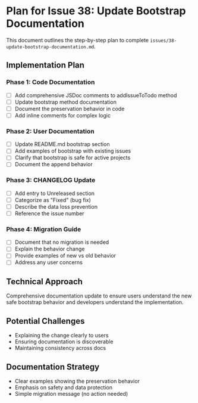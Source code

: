 # Plan for Issue 38: Update Bootstrap Documentation

This document outlines the step-by-step plan to complete `issues/38-update-bootstrap-documentation.md`.

## Implementation Plan

### Phase 1: Code Documentation
- [ ] Add comprehensive JSDoc comments to addIssueToTodo method
- [ ] Update bootstrap method documentation
- [ ] Document the preservation behavior in code
- [ ] Add inline comments for complex logic

### Phase 2: User Documentation
- [ ] Update README.md bootstrap section
- [ ] Add examples of bootstrap with existing issues
- [ ] Clarify that bootstrap is safe for active projects
- [ ] Document the append behavior

### Phase 3: CHANGELOG Update
- [ ] Add entry to Unreleased section
- [ ] Categorize as "Fixed" (bug fix)
- [ ] Describe the data loss prevention
- [ ] Reference the issue number

### Phase 4: Migration Guide
- [ ] Document that no migration is needed
- [ ] Explain the behavior change
- [ ] Provide examples of new vs old behavior
- [ ] Address any user concerns

## Technical Approach
Comprehensive documentation update to ensure users understand the new safe bootstrap behavior and developers understand the implementation.

## Potential Challenges
- Explaining the change clearly to users
- Ensuring documentation is discoverable
- Maintaining consistency across docs

## Documentation Strategy
- Clear examples showing the preservation behavior
- Emphasis on safety and data protection
- Simple migration message (no action needed)